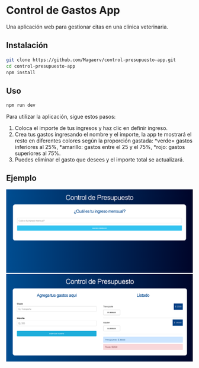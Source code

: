 # Control de Gastos App

Una aplicación web para gestionar citas en una clínica veterinaria.

## Instalación

```bash
git clone https://github.com/Magaerv/control-presupuesto-app.git
cd control-presupuesto-app
npm install
```

## Uso

```bash
npm run dev
```

Para utilizar la aplicación, sigue estos pasos:

1. Coloca el importe de tus ingresos y haz clic en definir ingreso.
2. Crea tus gastos ingresando el nombre y el importe, la app te mostrará el resto en diferentes colores según la proporción gastada:
   *verde= gastos inferiores al 25%,
   *amarillo: gastos entre el 25 y el 75%,
   \*rojo: gastos superiores al 75%.
3. Puedes eliminar el gasto que desees y el importe total se actualizará.

## Ejemplo

![Captura de Pantalla](/src/assets/pantalla-inicio.png)
![Captura de Pantalla](/src/assets/listado-gastos.png)

```javascript

```
